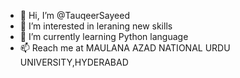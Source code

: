 - 👋 Hi, I’m @TauqeerSayeed
- 👀 I’m interested in leraning new skills
- 🌱 I’m currently learning Python language
- 📫 Reach me at MAULANA AZAD NATIONAL URDU UNIVERSITY,HYDERABAD

<!---
TauqeerSayeed/TauqeerSayeed is a ✨ special ✨ repository because its `README.md` (this file) appears on your GitHub profile.
You can click the Preview link to take a look at your changes.
--->
